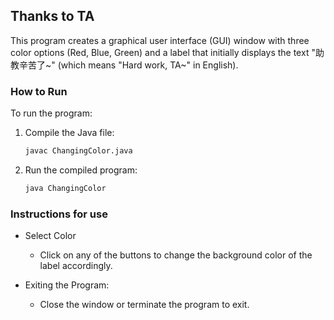 ## Thanks to TA

This program creates a graphical user interface (GUI) window with three color options (Red, Blue, Green) and a label that initially displays the text "助教辛苦了~" (which means "Hard work, TA~" in English).

### How to Run
To run the program:

1. Compile the Java file:
    ```bash
    javac ChangingColor.java
    ```
2. Run the compiled program:
    ```bash
    java ChangingColor
    ```

### Instructions for use
- Select Color
    - Click on any of the buttons to change the background color of the label accordingly.

- Exiting the Program:
    - Close the window or terminate the program to exit.
